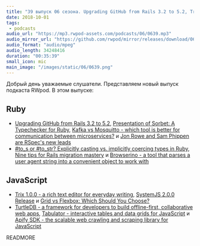 ```yaml
---
title: "39 выпуск 06 сезона. Upgrading GitHub from Rails 3.2 to 5.2, Trix 1.0.0, SystemJS 2.0.0, Browserino, TurtleDB, Tabulator и прочее"
date: 2018-10-01
tags:
 - podcasts
audio_url: "https://mp3.rwpod-assets.com/podcasts/06/0639.mp3"
audio_mirror_url: "https://github.com/rwpod/mirror/releases/download/06.39/0639.mp3"
audio_format: "audio/mpeg"
audio_length: 34248416
duration: "00:35:39"
small_icon: mic
main_image: "/images/static/06/0639.png"
---
```


Добрый день уважаемые слушатели. Представляем новый выпуск подкаста RWpod. В этом выпуске:

## Ruby

 - [Upgrading GitHub from Rails 3.2 to 5.2](https://githubengineering.com/upgrading-github-from-rails-3-2-to-5-2/), [Presentation of Sorbet: A Typechecker for Ruby](https://sorbet.run/talks/StrangeLoop2018/#/), [Kafka vs Mosquitto - which tool is better for communication between microservices?](https://naturaily.com/blog/kafka-mosquitto-microservices) и [Jon Rowe and Sam Phippen are RSpec's new leads](http://rspec.info/blog/2018/09/jon-rowe-and-sam-phippen-are-rspecs-new-leads/)
 - [#to_s or #to_str? Explicitly casting vs. implicitly coercing types in Ruby](https://blog.appsignal.com/2018/09/25/explicitly-casting-vs-implicitly-coercing-types-in-ruby.html), [Nine tips for Rails migration mastery](http://nelsonware.com/blog/2018/09/27/nine-tips-for-rails-migration-mastery.html) и [Browserino - a tool that parses a user agent string into a convenient object to work with](https://github.com/SidOfc/browserino)

## JavaScript

 - [Trix 1.0.0 - a rich text editor for everyday writing](https://trix-editor.org/), [SystemJS 2.0.0 Release](https://guybedford.com/systemjs-2.0) и [Grid vs Flexbox: Which Should You Choose?](https://www.webdesignerdepot.com/2018/09/grid-vs-flexbox-which-should-you-choose/)
 - [TurtleDB - a framework for developers to build offline-first, collaborative web apps](https://turtle-db.github.io/), [Tabulator - interactive tables and data grids for JavaScript](http://tabulator.info/) и [Apify SDK - the scalable web crawling and scraping library for JavaScript](https://github.com/apifytech/apify-js)

READMORE
